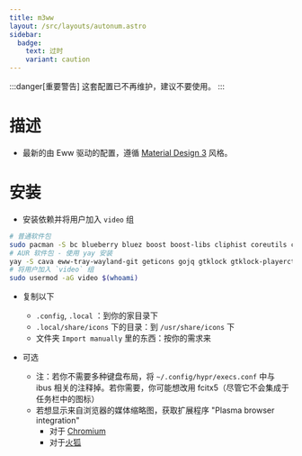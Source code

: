 ```yaml
---
title: m3ww
layout: /src/layouts/autonum.astro
sidebar:
  badge:
    text: 过时
    variant: caution
---
```


:::danger[重要警告]
这套配置已不再维护，建议不要使用。
:::

# 描述
- 最新的由 Eww 驱动的配置，遵循 [Material Design 3](https://m3.material.io/) 风格。
# 安装
- 安装依赖并将用户加入 `video` 组
```bash
# 普通软件包
sudo pacman -S bc blueberry bluez boost boost-libs cliphist coreutils curl findutils fish fuzzel fzf gawk gnome-control-center gnome-keyring grim ibus imagemagick libqalculate light networkmanager network-manager-applet nlohmann-json pavucontrol plasma-browser-integration playerctl procps polkit-gnome ripgrep slurp socat sox starship udev upower util-linux xorg-xrandr wget wireplumber yad tesseract
# AUR 软件包 - 使用 yay 安装
yay -S cava eww-tray-wayland-git geticons gojq gtklock gtklock-playerctl-module gtklock-powerbar-module gtklock-userinfo-module hyprland-git lexend-fonts-git python-material-color-utilities python-pywal python-desktop-entry-lib python-poetry python-build python-pillow swww ttf-material-symbols-git wlogout
# 将用户加入 `video` 组
sudo usermod -aG video $(whoami)
```
- 复制以下
    - `.config`, `.local` ：到你的家目录下
    - `.local/share/icons` 下的目录：到 `/usr/share/icons` 下
    - 文件夹 `Import manually` 里的东西：按你的需求来

- 可选
  - 注：若你不需要多种键盘布局，将 `~/.config/hypr/execs.conf` 中与 ibus 相关的注释掉。若你需要，你可能想改用 fcitx5（尽管它不会集成于任务栏中的图标）
  - 若想显示来自浏览器的媒体缩略图，获取扩展程序 "Plasma browser integration"
    - 对于 [Chromium](https://chrome.google.com/webstore/detail/plasma-integration/cimiefiiaegbelhefglklhhakcgmhkai)
    - 对于[火狐](https://addons.mozilla.org/en-US/firefox/addon/plasma-integration/)
